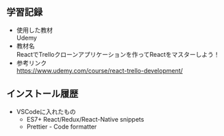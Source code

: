 ## 学習記録
- 使用した教材  
  Udemy  
- 教材名  
  ReactでTrelloクローンアプリケーションを作ってReactをマスターしよう！
- 参考リンク  
  https://www.udemy.com/course/react-trello-development/

## インストール履歴
- VSCodeに入れたもの  
  - ES7+ React/Redux/React-Native snippets  
  - Prettier - Code formatter  
